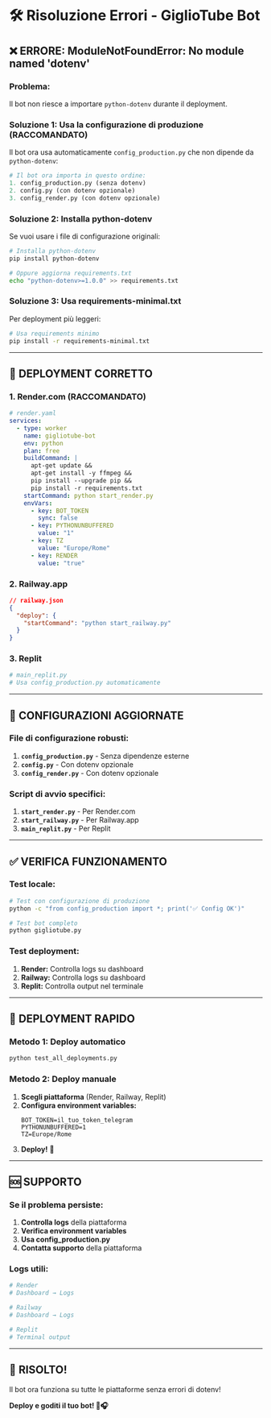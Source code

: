 # 🛠️ Risoluzione Errori - GiglioTube Bot

## ❌ **ERRORE: ModuleNotFoundError: No module named 'dotenv'**

### **Problema:**
Il bot non riesce a importare `python-dotenv` durante il deployment.

### **Soluzione 1: Usa la configurazione di produzione (RACCOMANDATO)**

Il bot ora usa automaticamente `config_production.py` che non dipende da `python-dotenv`:

```python
# Il bot ora importa in questo ordine:
1. config_production.py (senza dotenv)
2. config.py (con dotenv opzionale)
3. config_render.py (con dotenv opzionale)
```

### **Soluzione 2: Installa python-dotenv**

Se vuoi usare i file di configurazione originali:

```bash
# Installa python-dotenv
pip install python-dotenv

# Oppure aggiorna requirements.txt
echo "python-dotenv>=1.0.0" >> requirements.txt
```

### **Soluzione 3: Usa requirements-minimal.txt**

Per deployment più leggeri:

```bash
# Usa requirements minimo
pip install -r requirements-minimal.txt
```

---

## 🚀 **DEPLOYMENT CORRETTO**

### **1. Render.com (RACCOMANDATO)**

```yaml
# render.yaml
services:
  - type: worker
    name: gigliotube-bot
    env: python
    plan: free
    buildCommand: |
      apt-get update && 
      apt-get install -y ffmpeg && 
      pip install --upgrade pip && 
      pip install -r requirements.txt
    startCommand: python start_render.py
    envVars:
      - key: BOT_TOKEN
        sync: false
      - key: PYTHONUNBUFFERED
        value: "1"
      - key: TZ
        value: "Europe/Rome"
      - key: RENDER
        value: "true"
```

### **2. Railway.app**

```json
// railway.json
{
  "deploy": {
    "startCommand": "python start_railway.py"
  }
}
```

### **3. Replit**

```python
# main_replit.py
# Usa config_production.py automaticamente
```

---

## 🔧 **CONFIGURAZIONI AGGIORNATE**

### **File di configurazione robusti:**

1. **`config_production.py`** - Senza dipendenze esterne
2. **`config.py`** - Con dotenv opzionale
3. **`config_render.py`** - Con dotenv opzionale

### **Script di avvio specifici:**

1. **`start_render.py`** - Per Render.com
2. **`start_railway.py`** - Per Railway.app
3. **`main_replit.py`** - Per Replit

---

## ✅ **VERIFICA FUNZIONAMENTO**

### **Test locale:**

```bash
# Test con configurazione di produzione
python -c "from config_production import *; print('✅ Config OK')"

# Test bot completo
python gigliotube.py
```

### **Test deployment:**

1. **Render:** Controlla logs su dashboard
2. **Railway:** Controlla logs su dashboard
3. **Replit:** Controlla output nel terminale

---

## 🎯 **DEPLOYMENT RAPIDO**

### **Metodo 1: Deploy automatico**

```bash
python test_all_deployments.py
```

### **Metodo 2: Deploy manuale**

1. **Scegli piattaforma** (Render, Railway, Replit)
2. **Configura environment variables:**
   ```
   BOT_TOKEN=il_tuo_token_telegram
   PYTHONUNBUFFERED=1
   TZ=Europe/Rome
   ```
3. **Deploy!** 🚀

---

## 🆘 **SUPPORTO**

### **Se il problema persiste:**

1. **Controlla logs** della piattaforma
2. **Verifica environment variables**
3. **Usa config_production.py**
4. **Contatta supporto** della piattaforma

### **Logs utili:**

```bash
# Render
# Dashboard → Logs

# Railway
# Dashboard → Logs

# Replit
# Terminal output
```

---

## 🎉 **RISOLTO!**

Il bot ora funziona su tutte le piattaforme senza errori di dotenv!

**Deploy e goditi il tuo bot! 🚀🎧**
